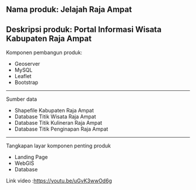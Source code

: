 Nama produk:  Jelajah Raja Ampat
---------------------------------------------------------------------------
Deskripsi produk:  Portal Informasi Wisata Kabupaten Raja Ampat
---------------------------------------------------------------------------
Komponen pembangun produk:
- Geoserver
- MySQL
- Leaflet
- Bootstrap
---------------------------------------------------------------------------
Sumber data
- Shapefile Kabupaten Raja Ampat
- Database Titik Wisata Raja Ampat
- Database Titik Kulineran Raja Ampat
- Database Titik Penginapan Raja Ampat
---------------------------------------------------------------------------
Tangkapan layar komponen penting produk
- Landing Page
- WebGIS
- Database

Link video :https://youtu.be/uGvK3wwOd6g